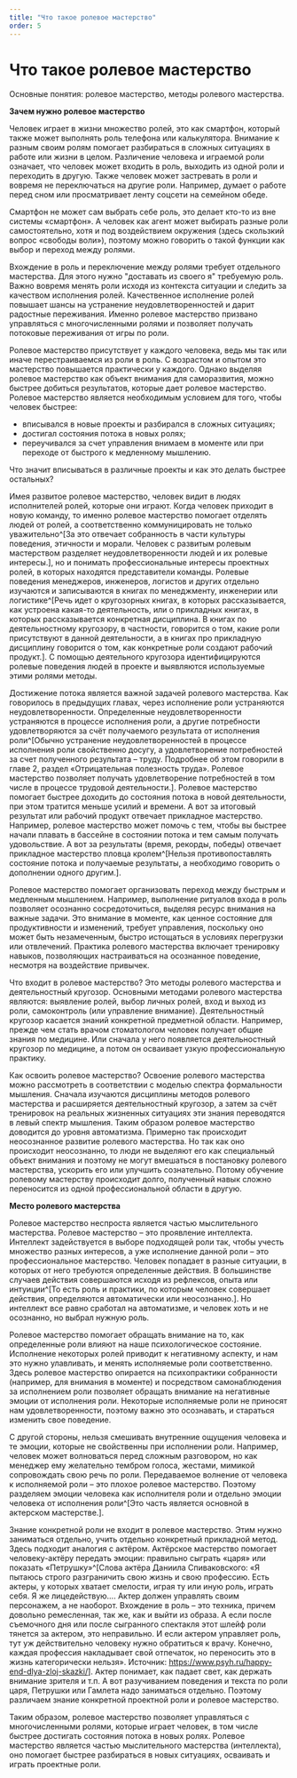 ```yaml
---
title: "Что такое ролевое мастерство"
order: 5
---
```


# Что такое ролевое мастерство

Основные понятия: ролевое мастерство, методы ролевого мастерства.

**Зачем нужно ролевое мастерство**

Человек играет в жизни множество ролей, это как смартфон, который также может выполнять роль телефона или калькулятора. Внимание к разным своим ролям помогает разбираться в сложных ситуациях в работе или жизни в целом. Различение человека и играемой роли означает, что человек может входить в роль, выходить из одной роли и переходить в другую. Также человек может застревать в роли и вовремя не переключаться на другие роли. Например, думает о работе перед сном или просматривает ленту соцсети на семейном обеде.

Смартфон не может сам выбрать себе роль, это делает кто-то из вне системы «смартфон». А человек как агент может выбирать разные роли самостоятельно, хотя и под воздействием окружения (здесь скользкий вопрос «свободы воли»), поэтому можно говорить о такой функции как выбор и переход между ролями.

Вхождение в роль и переключение между ролями требует отдельного мастерства. Для этого нужно "доставать из своего я" требуемую роль. Важно вовремя менять роли исходя из контекста ситуации и следить за качеством исполнения ролей. Качественное исполнение ролей повышает шансы на устранение неудовлетворенностей и дарит радостные переживания. Именно ролевое мастерство призвано управляться с многочисленными ролями и позволяет получать потоковые переживания от игры по роли.

Ролевое мастерство присутствует у каждого человека, ведь мы так или иначе перестраиваемся из роли в роль. С возрастом и опытом это мастерство повышается практически у каждого. Однако выделяя ролевое мастерство как объект внимания для саморазвития, можно быстрее добиться результатов, которые дает ролевое мастерство. Ролевое мастерство является необходимым условием для того, чтобы человек быстрее:

* вписывался в новые проекты и разбирался в сложных ситуациях;
* достигал состояния потока в новых ролях;
* переучивался за счет управления внимаем в моменте или при переходе от быстрого к медленному мышлению.

Что значит вписываться в различные проекты и как это делать быстрее остальных?

Имея развитое ролевое мастерство, человек видит в людях исполнителей ролей, которые они играют. Когда человек приходит в новую команду, то именно ролевое мастерство помогает отделять людей от ролей, а соответственно коммуницировать не только уважительно^[За это отвечает собранность в части культуры поведения, этичности и морали. Человек с развитым ролевым мастерством разделяет неудовлетворенности людей и их ролевые интересы.], но и понимать профессиональные интересы проектных ролей, в которых находятся представители команды. Ролевые поведения менеджеров, инженеров, логистов и других отдельно изучаются и записываются в книгах по менеджменту, инженерии или логистике^[Речь идет о кругозорных книгах, в которых рассказывается, как устроена какая-то деятельность, или о прикладных книгах, в которых рассказывается конкретная дисциплина. В книгах по деятельностному кругозору, в частности, говорится о том, какие роли присутствуют в данной деятельности, а в книгах про прикладную дисциплину говорится о том, как конкретные роли создают рабочий продукт.]. С помощью деятельного кругозора идентифицируются ролевые поведения людей в проекте и выявляются используемые этими ролями методы.

Достижение потока является важной задачей ролевого мастерства. Как говорилось в предыдущих главах, через исполнение роли устраняются неудовлетворенности. Определенные неудовлетворенности устраняются в процессе исполнения роли, а другие потребности удовлетворяются за счёт получаемого результата от исполнения роли^[Обычно устранение неудовлетворенностей в процессе исполнения роли свойственно досугу, а удовлетворение потребностей за счет полученного результата – труду. Подробнее об этом говорили в главе 2, раздел «Отрицательная полезность труда». Ролевое мастерство позволяет получать удовлетворение потребностей в том числе в процессе трудовой деятельности.]. Ролевое мастерство помогает быстрее доходить до состояния потока в новой деятельности, при этом тратится меньше усилий и времени. А вот за итоговый результат или рабочий продукт отвечает прикладное мастерство. Например, ролевое мастерство может помочь с тем, чтобы вы быстрее начали плавать в бассейне в состоянии потока и тем самым получать удовольствие. А вот за результаты (время, рекорды, победы) отвечает прикладное мастерство пловца кролем^[Нельзя противопоставлять состояние потока и получаемые результаты, а необходимо говорить о дополнении одного другим.].

Ролевое мастерство помогает организовать переход между быстрым и медленным мышлением. Например, выполнение ритуалов входа в роль позволяет осознанно сосредоточиться, выделяя ресурс внимания на важные задачи. Это внимание в моменте, как ценное состояние для продуктивности и изменений, требует управления, поскольку оно может быть незамеченным, быстро истощаться в условиях перегрузки или отвлечений. Практика ролевого мастерства включает тренировку навыков, позволяющих настраиваться на осознанное поведение, несмотря на воздействие привычек.

Что входит в ролевое мастерство? Это методы ролевого мастерства и деятельностный кругозор. Основными методами ролевого мастерства являются: выявление ролей, выбор личных ролей, вход и выход из роли, самоконтроль (или управление внимание). Деятельностный кругозор касается знаний конкретной предметной области. Например, прежде чем стать врачом стоматологом человек получает общие знания по медицине. Или сначала у него появляется деятельностный кругозор по медицине, а потом он осваивает узкую профессиональную практику.

Как освоить ролевое мастерство? Освоение ролевого мастерства можно рассмотреть в соответствии с моделью спектра формальности мышления. Сначала изучаются дисциплины методов ролевого мастерства и расширяется деятельностный кругозор, а затем за счёт тренировок на реальных жизненных ситуациях эти знания переводятся в левый спектр мышления. Таким образом ролевое мастерство доводится до уровня автоматизма. Примерно так происходит неосознанное развитие ролевого мастерства. Но так как оно происходит неосознанно, то люди не выделяют его как специальный объект внимания и поэтому не могут вмешаться в постановку ролевого мастерства, ускорить его или улучшить сознательно. Потому обучение ролевому мастерству происходит долго, полученный навык сложно переносится из одной профессиональной области в другую.

**Место ролевого мастерства**

Ролевое мастерство неспроста является частью мыслительного мастерства. Ролевое мастерство – это проявление интеллекта. Интеллект задействуется в выборе подходящей роли так, чтобы учесть множество разных интересов, а уже исполнение данной роли – это профессиональное мастерство. Человек попадает в разные ситуации, в которых от него требуются определенные действия. В большинстве случаев действия совершаются исходя из рефлексов, опыта или интуиции^[То есть роль и практики, по которым человек совершает действия, определяются автоматически или неосознанно.]. Но интеллект все равно сработал на автоматизме, и человек хоть и не осознанно, но выбрал нужную роль.

Ролевое мастерство помогает обращать внимание на то, как определенные роли влияют на наше психологическое состояние. Исполнение некоторых ролей приводит к негативному аспекту, и нам это нужно улавливать, и менять исполняемые роли соответственно. Здесь ролевое мастерство опирается на психопрактики собранности (например, для внимания в моменте) и посредством самонаблюдения за исполнением роли позволяет обращать внимание на негативные эмоции от исполнения роли. Некоторые исполняемые роли не приносят нам удовлетворенности, поэтому важно это осознавать, и стараться изменить свое поведение.

С другой стороны, нельзя смешивать внутренние ощущения человека и те эмоции, которые не свойственны при исполнении роли. Например, человек может волноваться перед сложным разговором, но как менеджер ему желательно тембром голоса, жестами, мимикой сопровождать свою речь по роли. Передаваемое волнение от человека к исполняемой роли – это плохое ролевое мастерство. Поэтому разделяем эмоции человека как исполнителя роли и отдельно эмоции человека от исполнения роли^[Это часть является основной в актерском мастерстве.].

Знание конкретной роли не входит в ролевое мастерство. Этим нужно заниматься отдельно, учить отдельно конкретный прикладной метод. Здесь подходит аналогия с актёром. Актёрское мастерство помогает человеку-актёру передать эмоции: правильно сыграть «царя» или показать «Петрушку»^[Слова актёра Даниила Спиваковского: «Я пытаюсь строго разграничить свою жизнь и свою профессию. Есть актеры, у которых хватает смелости, играя ту или иную роль, играть себя. Я же лицедействую…. Актер должен управлять своим персонажем, а не наоборот. Вхождение в роль – это техника, причем довольно ремесленная, так же, как и выйти из образа. А если после съемочного дня или после сыгранного спектакля этот шлейф роли тянется за актером, это неправильно. И если актером управляет роль, тут уж действительно человеку нужно обратиться к врачу. Конечно, каждая профессия накладывает свой отпечаток, но переносить это в жизнь категорически нельзя». Источник: <https://www.psyh.ru/happy-end-dlya-zloj-skazki/>]. Актер понимает, как падает свет, как держать внимание зрителя и т.п. А вот разучиванием поведения и текста по роли царя, Петрушки или Гамлета надо заниматься отдельно. Поэтому различаем знание конкретной проектной роли и ролевое мастерство.

Таким образом, ролевое мастерство позволяет управляться с многочисленными ролями, которые играет человек, в том числе быстрее достигать состояния потока в новых ролях. Ролевое мастерство является частью мыслительного мастерства (интеллекта), оно помогает быстрее разбираться в новых ситуациях, осваивать и играть проектные роли.